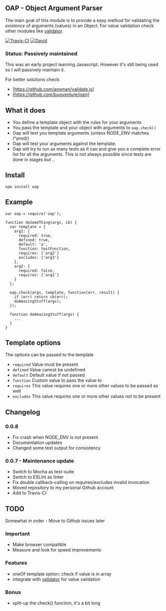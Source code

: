## OAP - Object Argument Parser

The main goal of this module is to provide a easy method for validating the *existence* of arguments (values) in an Object. For value validation check other modules like [validator](https://www.npmjs.com/package/validator "Validator").

[![Travis-CI](https://travis-ci.org/whyhankee/oap.svg)](https://travis-ci.org/whyhankee/oap)
[![David](https://david-dm.org/whyhankee/oap.svg)](https://david-dm.org)


### Status: Passively maintained

This was an early project learning Javascript. However it's still being used so I will passively maintain it.

For better solutions check:
* [https://github.com/ansman/validate.js]
* [https://github.com/bugventure/jsen]

## What it does

* You define a template object with the rules for your arguments
* You pass the template and your object with arguments to `oap.check()`
* Oap will test you template arguments (unless NODE_ENV matches /^prod/)
* Oap will test your arguments against the template.
* Oap will try to run as many tests as it can and give you a complete error list for all the arguments. This is not always possible since tests are done in stages but ..


## Install

    npm install oap


## Example

    var oap = require('oap');

    function doSomeThing(args, cb) {
      var template = {
        arg1: {
          required: true,
          defined: true,
          default: 'a',
          function: testFunction,
          requires: ['arg2']
          excludes: ['arg3']
        },
        arg2: {
          required: false,
          requires: ['arg1']
        }
      };

      oap.check(args, template, function(err, result) {
        if (err) return cb(err);
        doAmazingStuff(args);
      });

      function doAmazingStuff(args) {
        ...
      }
    }


## Template options

The options can be passed to the template

* `required` Value must be present
* `defined` Value cannot be undefined
* `default` Default value if not passed
* `function` Custom value to pass the value to
* `requires` This value requires one or more other values to be passed as well
* `excludes` This value requires one or more other values *not* to be present


## Changelog

### 0.0.8
* Fix crash when NODE_ENV is not present
* Documentation updates
* Changed some test output for consistency


### 0.0.7 - Maintenance update
* Switch to Mocha as test-suite
* Switch to ESLint as linter
* Fix double callback-calling on requires/excludes invalid invocation
* Moved repository to my personal Github account
* Add to Travis-CI


## TODO

Somewhat in order - Move to Github issues later

### Important
* Make browser compatible
* Measure and look for speed improvements

### Features
* oneOf template option: check if value is in array
* integrate with [validator](https://www.npmjs.com/package/validator "Validator") for value validation

### Bonus
* split-up the check() function, it's a bit long
